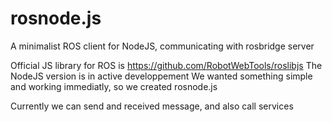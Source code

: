 rosnode.js
==========

A minimalist ROS client for NodeJS, communicating with rosbridge server

Official JS library for ROS is https://github.com/RobotWebTools/roslibjs
The NodeJS version is in active developpement
We wanted something simple and working immediatly, so we created rosnode.js

Currently we can send and received message, and also call services
